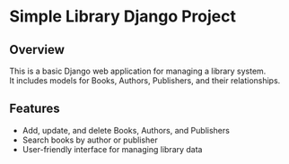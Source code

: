 # Simple Library Django Project

## Overview
This is a basic Django web application for managing a library system.  
It includes models for Books, Authors, Publishers, and their relationships.

## Features
- Add, update, and delete Books, Authors, and Publishers
- Search books by author or publisher
- User-friendly interface for managing library data

